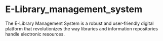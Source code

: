 # E-Library_management_system
The E-Library Management System is a robust and user-friendly digital platform that revolutionizes the way libraries and information repositories handle electronic resources. 
